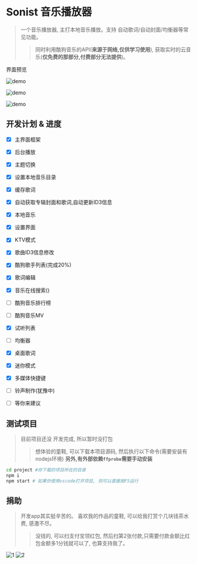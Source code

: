 # Sonist 音乐播放器
> 一个音乐播放器, 主打本地音乐播放。支持 自动歌词/自动封面/均衡器等常见功能。
>> 同时利用酷狗音乐的API(**来源于网络,仅供学习使用**), 获取实时的云音乐(**仅免费的那部分,付费部分无法提供**)。


界面预览

![demo](./demo1.jpg)

![demo](./demo2.jpg)

![demo](./demo3.jpg)


## 开发计划 & 进度

- [x] 主界面框架
- [x] 后台播放
- [x] 主题切换
- [x] 设置本地音乐目录
- [x] 缓存歌词
- [x] 自动获取专辑封面和歌词,自动更新ID3信息
- [x] 本地音乐
- [x] 设置界面
- [x] KTV模式
- [x] 歌曲ID3信息修改
- [x] 酷狗歌手列表(完成20%)
- [x] 歌词编辑
- [x] 音乐在线搜索()
- [ ] 酷狗音乐排行榜
- [ ] 酷狗音乐MV
- [x] 试听列表
- [ ] 均衡器
- [x] 桌面歌词
- [x] 迷你模式
- [x] 多媒体快捷键
- [ ] 铃声制作(犹豫中)
- [ ] 等你来建议


## 测试项目
> 目前项目还没 开发完成, 所以暂时没打包
>> 想体验的童鞋, 可以下载本项目源码, 然后执行以下命令(需要安装有nodejs环境)
>> **另外,有外部依赖`ffprobe`需要手动安装**

```bash
cd project #你下载的项目所在的目录
npm i
npm start # 如果你使用vscode打开项目, 则可以直接按F5运行
```


## 捐助
> 开发app其实挺辛苦的。 喜欢我的作品的童鞋, 可以给我打赏个几块钱茶水费, 感激不尽。
>> 没钱的, 可以扫支付宝领红包, 然后扫第2张付款,只需要付款金额比红包金额多1分钱就可以了, 也算支持我了。

![1](./ali0.jpg) ![2](./ali1.jpg)